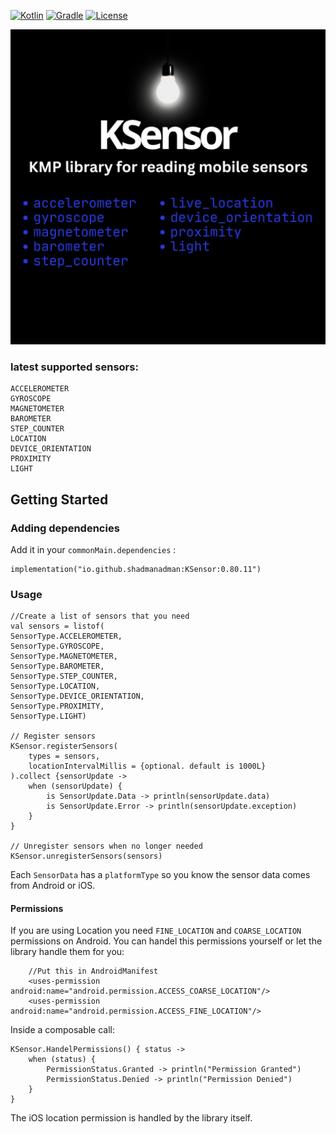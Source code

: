 [![Kotlin](https://img.shields.io/badge/Kotlin-2.1.20-blue.svg?style=flat-square&logo=kotlin)](https://kotlinlang.org/)
[![Gradle](https://img.shields.io/badge/Gradle-8.x-green.svg?style=flat-square&logo=gradle)](https://gradle.org/)
[![License](https://img.shields.io/badge/License-Apache_2.0-blue.svg)](https://opensource.org/licenses/Apache-2.0)

![](KSensor.jpg)

### latest supported sensors:

    ACCELEROMETER
    GYROSCOPE
    MAGNETOMETER
    BAROMETER
    STEP_COUNTER
    LOCATION
    DEVICE_ORIENTATION
    PROXIMITY
    LIGHT

<!-- GETTING STARTED -->
## Getting Started
### Adding dependencies
Add it in your `commonMain.dependencies` :

  ```
  implementation("io.github.shadmanadman:KSensor:0.80.11")
  ```

### Usage
```
//Create a list of sensors that you need
val sensors = listof(
SensorType.ACCELEROMETER,
SensorType.GYROSCOPE,
SensorType.MAGNETOMETER,
SensorType.BAROMETER,
SensorType.STEP_COUNTER,
SensorType.LOCATION,
SensorType.DEVICE_ORIENTATION,
SensorType.PROXIMITY,
SensorType.LIGHT)

// Register sensors
KSensor.registerSensors(
    types = sensors,
    locationIntervalMillis = {optional. default is 1000L}
).collect {sensorUpdate ->
    when (sensorUpdate) {
        is SensorUpdate.Data -> println(sensorUpdate.data)
        is SensorUpdate.Error -> println(sensorUpdate.exception)
    }
}

// Unregister sensors when no longer needed
KSensor.unregisterSensors(sensors)
```
Each `SensorData` has a `platformType` so you know the sensor data comes from Android or iOS.

#### Permissions
If you are using Location you need `FINE_LOCATION` and `COARSE_LOCATION` permissions on Android. You can handel this permissions yourself or let the library handle them for you:
```
    //Put this in AndroidManifest
    <uses-permission android:name="android.permission.ACCESS_COARSE_LOCATION"/>
    <uses-permission android:name="android.permission.ACCESS_FINE_LOCATION"/>
```
Inside a composable call:
```
KSensor.HandelPermissions() { status ->
    when (status) {
        PermissionStatus.Granted -> println("Permission Granted")
        PermissionStatus.Denied -> println("Permission Denied")
    }
}
```
The iOS location permission is handled by the library itself.



